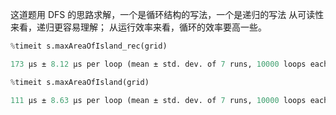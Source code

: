 这道题用 DFS 的思路求解，一个是循环结构的写法，一个是递归的写法
从可读性来看，递归更容易理解；
从运行效率来看，循环的效率要高一些。

```python
%timeit s.maxAreaOfIsland_rec(grid)

173 µs ± 8.12 µs per loop (mean ± std. dev. of 7 runs, 10000 loops each)

%timeit s.maxAreaOfIsland(grid)

111 µs ± 8.63 µs per loop (mean ± std. dev. of 7 runs, 10000 loops each)
```